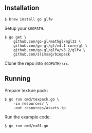 Installation
------------

    $ brew install go glfw

Setup your `$GOPATH`.

    $ go get \
        github.com/go-gl/mathgl/mgl32 \
        github.com/go-gl/gl/v4.1-core/gl \
        github.com/go-gl/glfw/v3.2/glfw \
        github.com/slimsag/binpack

Clone the repo into `$GOPATH/src`.

Running
-------

Prepare texture pack:

    $ go run cmd/texpack.go \
        -in resources/ \
        -out resources/assets.tp

Run the example code:

    $ go run cmd/ex01.go
